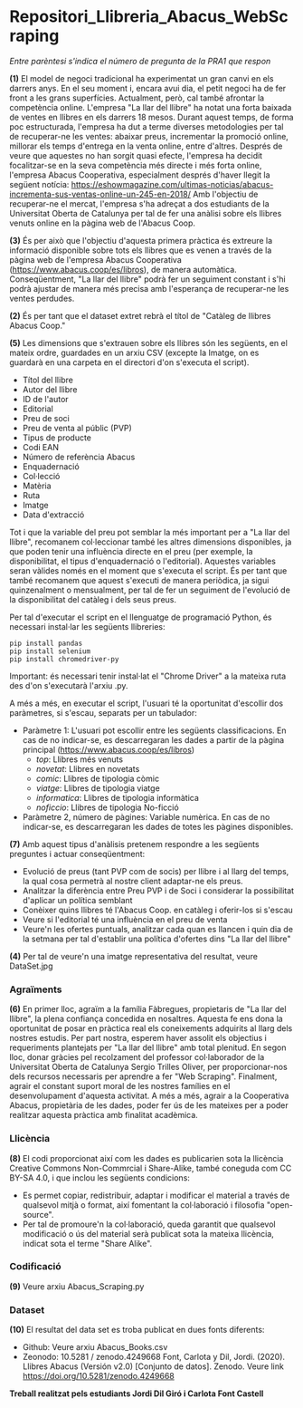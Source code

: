 # Repositori_Llibreria_Abacus_WebScraping

*Entre parèntesi s'indica el número de pregunta de la PRA1 que respon*

**(1)** El model de negoci tradicional ha experimentat un gran canvi en els darrers anys. En el seu moment i, encara avui dia, el petit negoci ha de fer front a les grans superfícies. Actualment, però, cal també afrontar la competència online. 
L'empresa "La llar del llibre" ha notat una forta baixada de ventes en llibres en els darrers 18 mesos. Durant aquest temps, de forma poc estructurada, l'empresa ha dut a terme diverses metodologies per tal de recuperar-ne les ventes: abaixar preus, incrementar la promoció online, millorar els temps d'entrega en la venta online, entre d'altres. 
Després de veure que aquestes no han sorgit quasi efecte, l'empresa ha decidit focalitzar-se en la seva competència més directe i més forta online, l'empresa Abacus Cooperativa, especialment després d'haver llegit la següent notícia: https://eshowmagazine.com/ultimas-noticias/abacus-incrementa-sus-ventas-online-un-245-en-2018/
Amb l'objectiu de recuperar-ne el mercat, l'empresa s'ha adreçat a dos estudiants de la Universitat Oberta de Catalunya per tal de fer una anàlisi sobre els llibres venuts online en la pàgina web de l'Abacus Coop. 

**(3)** És per això que l'objectiu d'aquesta primera pràctica és extreure la informació disponible sobre tots els llibres que es venen a través de la pàgina web de l'empresa Abacus Cooperativa (https://www.abacus.coop/es/libros), de manera automàtica. Conseqüentment, "La llar del llibre" podrà fer un seguiment constant i s'hi podrà ajustar de manera més precisa amb l'esperança de recuperar-ne les ventes perdudes. 

**(2)** És per tant que el dataset extret rebrà el títol de "Catàleg de llibres Abacus Coop."

**(5)** Les dimensions que s'extrauen sobre els llibres són les següents, en el mateix ordre, guardades en un arxiu CSV (excepte la Imatge, on es guardarà en una carpeta en el directori d'on s'executa el script). 
- Títol del llibre
- Autor del llibre
- ID de l'autor
- Editorial
- Preu de soci
- Preu de venta al públic (PVP)
- Tipus de producte
- Codi EAN
- Número de referència Abacus
- Enquadernació
- Col·lecció
- Matèria
- Ruta
- Imatge
- Data d'extracció

Tot i que la variable del preu pot semblar la més important per a "La llar del llibre", recomanem col·leccionar també les altres dimensions disponibles, ja que poden tenir una influència directe en el preu (per exemple, la disponibilitat, el tipus d'enquadernació o l'editorial). 
Aquestes variables seran vàlides només en el moment que s'executa el script. És per tant que també recomanem que aquest s'executi de manera periòdica, ja sigui quinzenalment o mensualment, per tal de fer un seguiment de l'evolució de la disponibilitat del catàleg i dels seus preus. 

Per tal d'executar el script en el llenguatge de programació Python, és necessari instal·lar les següents llibreries:

```
pip install pandas
pip install selenium
pip install chromedriver-py
```
Important: és necessari tenir instal·lat el "Chrome Driver" a la mateixa ruta des d'on s'executarà l'arxiu .py. 

A més a més, en executar el script, l'usuari té la oportunitat d'escollir dos paràmetres, si s'escau, separats per un tabulador:
- Paràmetre 1: L'usuari pot escollir entre les següents classificacions. En cas de no indicar-se, es descarregaran les dades a partir de la pàgina principal (https://www.abacus.coop/es/libros)
  - *top*: Llibres més venuts
  - *novetat*: Llibres en novetats
  - *comic*: Llibres de tipologia còmic
  - *viatge*: Llibres de tipologia viatge
  - *informatica*: Llibres de tipologia informàtica
  - *noficcio*: Llibres de tipologia No-ficció
- Paràmetre 2, número de pàgines: Variable numèrica. En cas de no indicar-se, es descarregaran les dades de totes les pàgines disponibles. 

**(7)** Amb aquest tipus d'anàlisis pretenem respondre a les següents preguntes i actuar conseqüentment:
- Evolució de preus (tant PVP com de socis) per llibre i al llarg del temps, la qual cosa permetrà al nostre client adaptar-ne els preus.
- Analitzar la diferència entre Preu PVP i de Soci i considerar la possibilitat d'aplicar un política semblant
- Conèixer quins llibres té l'Abacus Coop. en catàleg i oferir-los si s'escau
- Veure si l'editorial té una influència en el preu de venta
- Veure'n les ofertes puntuals, analitzar cada quan es llancen i quin dia de la setmana per tal d'establir una política d'ofertes dins "La llar del llibre"

**(4)** Per tal de veure'n una imatge representativa del resultat, veure DataSet.jpg

### Agraïments
**(6)** En primer lloc, agraïm a la família Fàbregues, propietaris de "La llar del llibre", la plena confiança concedida en nosaltres. Aquesta fe ens dona la oportunitat de posar en pràctica real els coneixements adquirits al llarg dels nostres estudis. Per part nostra, esperem haver assolit els objectius i requeriments plantejats per "La llar del llibre" amb total plenitud. 
En segon lloc, donar gràcies pel recolzament del professor col·laborador de la Universitat Oberta de Catalunya Sergio Trilles Oliver, per proporcionar-nos dels recursos necessaris per aprendre a fer "Web Scraping". 
Finalment, agrair el constant suport moral de les nostres famílies en el desenvolupament d'aquesta activitat. 
A més a més, agrair a la Cooperativa Abacus, propietària de les dades, poder fer ús de les mateixes per a poder realitzar aquesta pràctica amb finalitat acadèmica.

### Llicència
**(8)** El codi proporcionat així com les dades es publicarien sota la llicència Creative Commons Non-Commrcial i Share-Alike, també coneguda com CC BY-SA 4.0, i que inclou les següents condicions:
- Es permet copiar, redistribuir, adaptar i modificar el material a través de qualsevol mitjà o format, així fomentant la col·laboració i filosofia "open-source".
- Per tal de promoure'n la col·laboració, queda garantit que qualsevol modificació o ús del material serà publicat sota la mateixa llicència, indicat sota el terme "Share Alike". 

### Codificació
**(9)** Veure arxiu Abacus_Scraping.py

### Dataset
**(10)** El resultat del data set es troba publicat en dues fonts diferents:
- Github: Veure arxiu Abacus_Books.csv
- Zeonodo: 10.5281 / zenodo.4249668
  Font, Carlota y Dil, Jordi. (2020). Llibres Abacus (Versión v2.0) [Conjunto de datos]. Zenodo. Veure link https://doi.org/10.5281/zenodo.4249668


**Treball realitzat pels estudiants Jordi Dil Giró i Carlota Font Castell**
